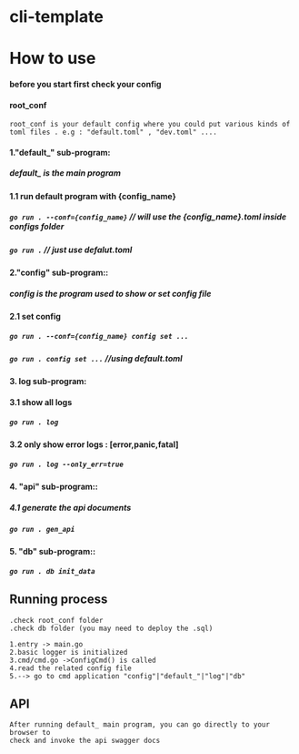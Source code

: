 # cli-template

# How to use


#### before you start first check your config

#### root_conf 
```
root_conf is your default config where you could put various kinds of toml files . e.g : "default.toml" , "dev.toml" ....
```


#### 1."default_" sub-program:

##### default_ is the main program

#### 1.1 run default program with {config_name}

##### ```go run . --conf={config_name}``` // will use the {config_name}.toml inside configs folder

##### ```go run .```  // just use defalut.toml

#### 2."config" sub-program::

##### config is the program used to show or set config file

#### 2.1 set config

##### ```go run . --conf={config_name} config set ...```

##### ```go run . config set ...```   //using default.toml

#### 3. log sub-program:

#### 3.1 show all logs

##### ```go run . log```

#### 3.2 only show error logs : [error,panic,fatal]

##### ```go run . log --only_err=true```

#### 4. "api" sub-program::

##### 4.1 generate the api documents

##### ```go run . gen_api```


#### 5. "db" sub-program::

##### ```go run . db init_data```


## Running process
```
.check root_conf folder 
.check db folder (you may need to deploy the .sql)
```

```
1.entry -> main.go
2.basic logger is initialized 
3.cmd/cmd.go ->ConfigCmd() is called
4.read the related config file
5.--> go to cmd application "config"|"default_"|"log"|"db"

```

## API

```
After running default_ main program, you can go directly to your browser to 
check and invoke the api swagger docs
```
